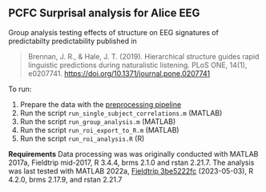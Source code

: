 ## PCFC Surprisal analysis for Alice EEG

Group analysis testing effects of structure on EEG signatures of predictabilty predictability published in 

> Brennan, J. R., & Hale, J. T. (2019). Hierarchical structure guides rapid linguistic predictions during naturalistic listening. PLoS ONE, 14(1), e0207741. <https://doi.org/10.1371/journal.pone.0207741>

To run:

1. Prepare the data with the [preprocessing pipeline](../preprocessing/README.md)
2. Run the script `run_single_subject_correlations.m` (MATLAB)
3. Run the script `run_group_analysis.m` (MATLAB)
4. Run the script `run_roi_export_to_R.m` (MATLAB)
5. Run the script `run_roi_analysis.R` (R)

**Requirements** Data processing was was originally conducted with MATLAB 2017a, Fieldtrip mid-2017, R 3.4.4, brms 2.1.0 and rstan 2.21.7. The analysis was last tested with MATLAB 2022a, [Fieldtrip 3be5222fc](https://github.com/fieldtrip/fieldtrip/commit/3be5222fc8d8ed28df9b1200fe2ebe22733c0c4b) (2023-05-03), R 4.2.0, brms 2.17.9, and rstan 2.21.7

